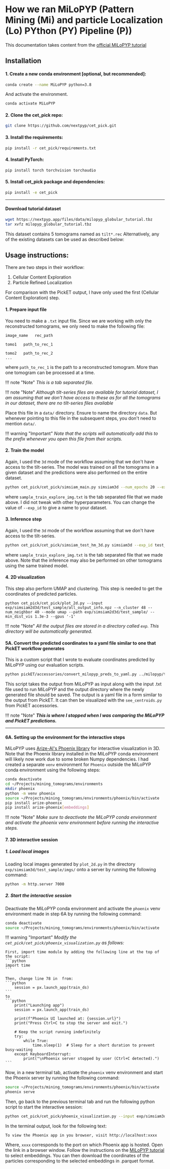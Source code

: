 # How we ran MiLoPYP (Pattern Mining (Mi) and particle Localization (Lo) PYthon (PY) Pipeline (P))
This documentation takes content from the [official MiLoPYP tutorial](https://nextpyp.app/milopyp/)  

## Installation
#### 1. Create a new conda environment [optional, but recommended]:
```bash
conda create --name MiLoPYP python=3.8
```

And activate the environment.
```bash
conda activate MiLoPYP
```

#### 2. Clone the cet_pick repo:
```bash
git clone https://github.com/nextpyp/cet_pick.git
```

#### 3. Install the requirements:
```bash
pip install -r cet_pick/requirements.txt
```

#### 4. Install PyTorch:
```bash
pip install torch torchvision torchaudio
```

#### 5. Install cet_pick package and dependencies:
```bash
pip install -e cet_pick
```

---

#### Download tutorial dataset 
```bash
wget https://nextpyp.app/files/data/milopyp_globular_tutorial.tbz
tar xvfz milopyp_globular_tutorial.tbz
```

This dataset contains 5 tomograms named as `tilt*.rec`
Alternatively, any of the existing datasets can be used as described below:

## Usage instructions:
There are two steps in their workflow:  
1. Cellular Content Exploration
2. Particle Refined Localization  

For comparison with the PickET output, I have only used the first (Cellular Content Exploration) step.

#### 1. Prepare input file
You need to make a `.txt` input file. Since we are working with only the reconstructed tomograms, we only need to make the following file:
```tsv
image_name   rec_path

tomo1   path_to_rec_1

tomo2   path_to_rec_2
...
```

where `path_to_rec_1` is the path to a reconstructed tomogram. More than one tomogram can be processed at a time.

!!! note "Note"
    *This is a tab separated file.*

!!! note "Note"
    *Although tilt-series files are available for tutorial dataset, I am assuming that we don't have access to these as for all the tomograms in our dataset, there are no tilt-series files available*

Place this file in a `data/` directory. Ensure to name the directory `data`. But whenever pointing to this file in the subsequent steps, you don't need to mention `data/`. 

!!! warning "Important"
    *Note that the scripts will automatically add this to the prefix whenever you open this file from their scripts.*


#### 2. Train the model
Again, I used the `3d` mode of the workflow assuming that we don't have access to the tilt-series. The model was trained on all the tomograms in a given dataset and the predictions were also performed on the entire dataset.
```bash
python cet_pick/cet_pick/simsiam_main.py simsiam3d --num_epochs 20 --exp_id test_sample --bbox 36 --dataset simsiam3d --arch simsiam2d_18 --lr 1e-3 --train_img_txt sample_train_explore_img.txt --batch_size 256 --val_intervals 20 --save_all --gauss 0.8 --dog 3,5 --order xyz
```

where `sample_train_explore_img.txt` is the tab separated file that we made above. I did not tweak with other hyperparameters. You can change the value of `--exp_id` to give a name to your dataset. 


#### 3. Inference step
Again, I used the `3d` mode of the workflow assuming that we don't have access to the tilt-series.
```bash
python cet_pick/cet_pick/simsiam_test_hm_3d.py simsiam3d --exp_id test_sample --bbox 36 --dataset simsiam3d --arch simsiam2d_18 --test_img_txt sample_train_explore_img.txt --load_model exp/simsiam3d/test_sample/model_20.pth --gauss 0.8 --dog 3,5 --order xyz
```

where `sample_train_explore_img.txt` is the tab separated file that we made above. Note that the inference may also be performed on other tomograms using the same trained model.

#### 4. 2D visualization
This step also perform UMAP and clustering. This step is needed to get the coordinates of predicted particles.
```
python cet_pick/cet_pick/plot_2d.py --input exp/simsiam2d3d/test_sample/all_output_info.npz --n_cluster 48 --num_neighbor 40 --mode umap --path exp/simsiam2d3d/test_sample/ --min_dist_vis 1.3e-3 --gpus '-1'
```
!!! note "Note"
    *All the output files are stored in a directory called `exp`. This directory will be automatically generated.*


#### 5A. Convert the predicted coordinates to a yaml file similar to one that PickET workflow generates
This is a custom script that I wrote to evaluate coordinates predicted by MiLoPYP using our evaluation scripts.
```bash 
python pickET/accessories/convert_milopyp_preds_to_yaml.py ../milopyp/tomotwin_8tomo_r1/exp/simsiam3d/tomotwin_8r1/all_output_info.npz ../milopyp/tomotwin_8tomo_r1/data/tomotwin_input.txt  /data2/shreyas/mining_tomograms/working/s1_clean_results_picket_v2/tomotwin_8tomos_r1_milopyp_preds/
```

This script takes the output from MiLoPYP as input along with the input .txt file used to run MiLoPYP and the output directory where the newly generated file should be saved. The output is a yaml file in a form similar to the output from PickET. It can then be visualized with the `see_centroids.py` from PickET accessories.

!!! note "Note"
    ***This is where I stopped when I was comparing the MiLoPYP and PickET predictions.***

---

#### 6A. Setting up the environment for the interactive steps
MiLoPYP uses [Arize-AI's Phoenix library](https://docs.arize.com/phoenix) for interactive visualization in 3D. Note that the Phoenix library installed in the MiLoPYP conda environment will likely now work due to some broken Numpy dependencies. I had created a separate `venv` environment for `Phoenix` outside the MiLoPYP conda environment using the following steps:
```bash
conda deactivate
cd ~/Projects/mining_tomograms/environments
mkdir phoenix
python -m venv phoenix
source ~/Projects/mining_tomograms/environments/phoenix/bin/activate
pip install arize-phoenix
pip install arize-phoenix[embeddings]
```

!!! note "Note"
    *Make sure to deactivate the MiLoPYP conda environment and activate the phoenix venv environment before running the interactive steps.*


#### 7. 3D interactive session
##### 1. Load local images
Loading local images generated by `plot_2d.py` in the directory `exp/simsiam3d/test_sample/imgs/` onto a server by running the following command:
```bash
python -m http.server 7000
```

##### 2. Start the interactive session
Deactivate the MiLoPYP conda environment and activate the `phoenix` venv environment made in step 6A by running the following command:
```bash
conda deactivate
source ~/Projects/mining_tomograms/environments/phoenix/bin/activate
```

!!! warning "Important"
    *Modify the `cet_pick/cet_pick/phoenix_visualization.py` as follows:*

    First, import time module by adding the following line at the top of the script:
    ```python
    import time
    ```

    Then, change line 78 in  from:
    ```python
        session = px.launch_app(train_ds)
    ```
    to
    ```python
        print("Launching app")
        session = px.launch_app(train_ds)

        print(f"Phoenix UI launched at: {session.url}")
        print("Press Ctrl+C to stop the server and exit.")

        # Keep the script running indefinitely
        try:
            while True:
                time.sleep(1)  # Sleep for a short duration to prevent busy-waiting
        except KeyboardInterrupt:
            print("\nPhoenix server stopped by user (Ctrl+C detected).")
    ```

Now, in a new terminal tab, activate the `phoenix` venv environment and start the Phoenix server by running the following command:
```bash
source ~/Projects/mining_tomograms/environments/phoenix/bin/activate
phoenix serve
```

Then, go back to the previous terminal tab and run the following python script to start the interactive session:
```bash
python cet_pick/cet_pick/phoenix_visualization.py --input exp/simsiam3d/test_sample/interactive_info_parquet.gzip
```

In the terminal output, look for the following text: 
```
To view the Phoenix app in you browser, visit http://localhost:xxxx
```

Where, `xxxx` corresponds to the port on which Phoenix app is hosted. Open the link in a browser window.
Follow the instructions on the [MiLoPYP tutorial](https://nextpyp.app/milopyp/explore/#3d-interactive-session) to select embeddings. You can then download the coordinates of the particles corresponding to the selected embeddings in .parquet format.
